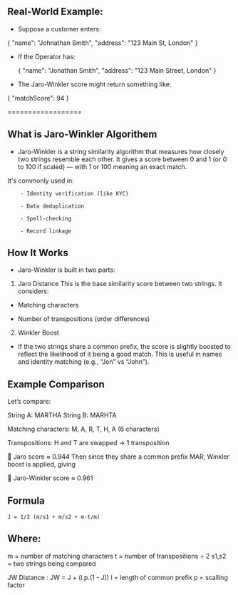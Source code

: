

## Real-World Example:

- Suppose a customer enters:

{
  "name": "Johnathan Smith",
  "address": "123 Main St, London"
}

- If the Operator has:

    {
    "name": "Jonathan Smith",
    "address": "123 Main Street, London"
    }

- The Jaro-Winkler score might return something like:

{
  "matchScore": 94
}



==================

## What is Jaro-Winkler Algorithem

- Jaro-Winkler is a string similarity algorithm that measures how closely two strings resemble each other. It gives a score between 0 and 1 (or 0 to 100 if scaled) — with 1 or 100 meaning an exact match.

It's commonly used in:

        - Identity verification (like KYC)

        - Data deduplication

        - Spell-checking

        - Record linkage


## How It Works
- Jaro-Winkler is built in two parts:

1. Jaro Distance
This is the base similarity score between two strings. It considers:

- Matching characters

- Number of transpositions (order differences)

2. Winkler Boost
- If the two strings share a common prefix, the score is slightly boosted to reflect the likelihood of it being a good match. This is useful in names and identity matching  (e.g., “Jon” vs “John”).

 ## Example Comparison
Let’s compare:

String A: MARTHA
String B: MARHTA

Matching characters: M, A, R, T, H, A (6 characters)

Transpositions: H and T are swapped → 1 transposition

🔹 Jaro score ≈ 0.944
Then since they share a common prefix MAR, Winkler boost is applied, giving

🔸 Jaro-Winkler score ≈ 0.961


 ## Formula

    J = 1/3 (m/s1 + m/s2 + m-t/m)

   ## Where:

   m = number of matching characters
   t = number of transpositions ÷ 2
   s1,s2 = two strings being compared

   JW Distance : JW = J + (l.p.(1 - J))
        l = length of common prefix
        p = scalling factor



 